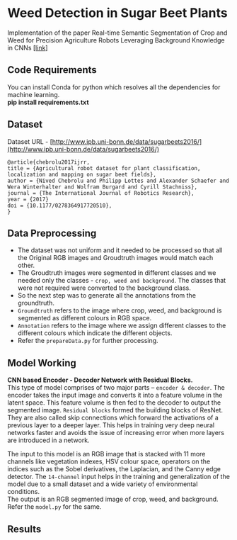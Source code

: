 # Weed Detection in Sugar Beet Plants

Implementation of the paper Real-time Semantic Segmentation of Crop and Weed for Precision Agriculture Robots Leveraging Background Knowledge in CNNs [[link]](https://arxiv.org/abs/1709.06764)

## Code Requirements
You can install Conda for python which resolves all the dependencies for machine learning.  
**pip install requirements.txt**

## Dataset
Dataset URL - [http://www.ipb.uni-bonn.de/data/sugarbeets2016/](http://www.ipb.uni-bonn.de/data/sugarbeets2016/)
```
@article{chebrolu2017ijrr,
title = {Agricultural robot dataset for plant classification, localization and mapping on sugar beet fields},
author = {Nived Chebrolu and Philipp Lottes and Alexander Schaefer and Wera Winterhalter and Wolfram Burgard and Cyrill Stachniss},
journal = {The International Journal of Robotics Research},
year = {2017}
doi = {10.1177/0278364917720510},
}
```
## Data Preprocessing
- The dataset was not uniform and it needed to be processed so that all the Original RGB images and Groudtruth images would match each other.
- The Groudtruth images were segmented in different classes and we needed only the classes - `crop, weed and background`. The classes that were not required were converted to the background class.
- So the next step was to generate all the annotations from the groundtruth.
- `Groundtruth` refers to the image where crop, weed, and background is segmented as different colours in RGB space. 
- `Annotation` refers to the image where we assign different classes to the different colours which indicate the different objects.
- Refer the `prepareData.py` for further processing.


## Model Working
**CNN based Encoder - Decoder Network with Residual Blocks.**  
This type of model comprises of two major parts – `encoder & decoder`. The encoder takes the input image and converts it into a feature volume in the latent space. This feature volume is then fed to the decoder to output the segmented image. `Residual blocks` formed the building blocks of ResNet. They are also called skip connections which forward the activations of a previous layer to a deeper layer. This helps in training very deep neural networks faster and avoids the issue of increasing error when more layers are introduced in a network.  
  
The input to this model is an RGB image that is stacked with 11 more channels like vegetation indexes, HSV colour space, operators on the indices such as the Sobel derivatives, the Laplacian, and the Canny edge detector. The `14-channel` input helps in the training and generalization of the model due to a small dataset and a wide variety of environmental conditions.  
The output is an RGB segmented image of crop, weed, and background.  
Refer the `model.py` for the same.

## Results






